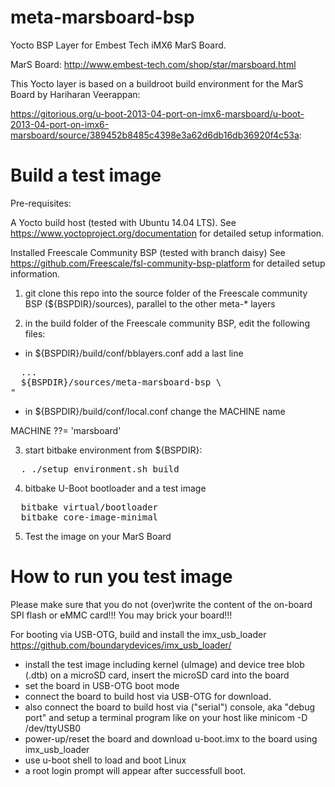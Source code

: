 meta-marsboard-bsp
==================

Yocto BSP Layer for Embest Tech iMX6 MarS Board.

MarS Board: http://www.embest-tech.com/shop/star/marsboard.html

This Yocto layer is based on a buildroot build environment
for the MarS Board by Hariharan Veerappan:

https://gitorious.org/u-boot-2013-04-port-on-imx6-marsboard/u-boot-2013-04-port-on-imx6-marsboard/source/389452b8485c4398e3a62d6db16db36920f4c53a:


Build a test image
==================

Pre-requisites:

A Yocto build host (tested with Ubuntu 14.04 LTS).
See https://www.yoctoproject.org/documentation 
for detailed setup information.

Installed Freescale Community BSP (tested with branch daisy) 
See https://github.com/Freescale/fsl-community-bsp-platform
for detailed setup information.

1. git clone this repo into the source folder of the Freescale
community BSP (${BSPDIR}/sources), parallel to the other meta-* layers

2. in the build folder of the Freescale community BSP, edit the following files:

* in ${BSPDIR}/build/conf/bblayers.conf add a last line 

<pre>
  ...
  ${BSPDIR}/sources/meta-marsboard-bsp \
"
</pre>

* in ${BSPDIR}/build/conf/local.conf change the MACHINE name
</pre>
  MACHINE ??= 'marsboard'
</pre>

3. start bitbake environment from ${BSPDIR}:
<pre>
  . ./setup_environment.sh build
</pre>

4. bitbake U-Boot bootloader and a test image
<pre>
  bitbake virtual/bootloader
  bitbake core-image-minimal
</pre>

5. Test the image on your MarS Board 

How to run you test image
=========================

Please make sure that you do not (over)write the content of the
on-board SPI flash or eMMC card!!! You may brick your board!!!

For booting via USB-OTG, build and install the imx_usb_loader 
  https://github.com/boundarydevices/imx_usb_loader/

- install the test image including kernel (uImage) and device tree blob (.dtb)
  on a microSD card, insert the microSD card into the board
- set the board in USB-OTG boot mode
- connect the board to build host via USB-OTG for download.
- also connect the board to build host via ("serial") console, aka "debug port"
  and setup a terminal program like on your host like minicom -D /dev/ttyUSB0
- power-up/reset the board and download u-boot.imx to the board using imx_usb_loader
- use u-boot shell to load and boot Linux
- a root login prompt will appear after successfull boot.

